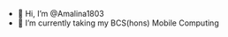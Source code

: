 - 👋 Hi, I’m @Amalina1803 
- 🌱 I’m currently taking my BCS(hons) Mobile Computing

<!---
Amalina1803/Amalina1803 is a ✨ special ✨ repository because its `README.md` (this file) appears on your GitHub profile.
You can click the Preview link to take a look at your changes.
--->
